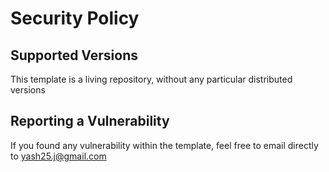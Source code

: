 # Security Policy

## Supported Versions

This template is a living repository, without any particular distributed versions

## Reporting a Vulnerability

If you found any vulnerability within the template, feel free to email directly to [yash25.j@gmail.com](mailto:yash25.j@gmail.com)
